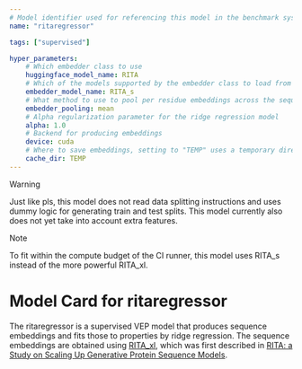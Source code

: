 ```yaml
---
# Model identifier used for referencing this model in the benchmark system
name: "ritaregressor"

tags: ["supervised"]

hyper_parameters:
    # Which embedder class to use
    huggingface_model_name: RITA
    # Which of the models supported by the embedder class to load from huggingface
    embedder_model_name: RITA_s
    # What method to use to pool per residue embeddings across the sequence
    embedder_pooling: mean
    # Alpha regularization parameter for the ridge regression model
    alpha: 1.0
    # Backend for producing embeddings
    device: cuda
    # Where to save embeddings, setting to "TEMP" uses a temporary directory as cache
    cache_dir: TEMP
---
```

> [!WARNING]
> Just like pls, this model does not read data splitting instructions and uses dummy logic for generating train and test splits. 
> This model currently also does not yet take into account extra features.

> [!NOTE]
> To fit within the compute budget of the CI runner, this model uses RITA_s instead of the more powerful RITA_xl. 
# Model Card for ritaregressor

The ritaregressor is a supervised VEP model that produces sequence embeddings and fits those to properties by ridge regression. The sequence embeddings are obtained using [RITA_xl](https://huggingface.co/lightonai/RITA_xl), which was first described in [RITA: a Study on Scaling Up Generative Protein Sequence Models](https://arxiv.org/abs/2205.05789).